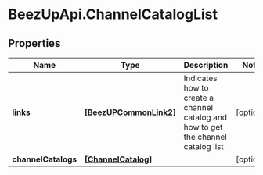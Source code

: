 # BeezUpApi.ChannelCatalogList

## Properties
Name | Type | Description | Notes
------------ | ------------- | ------------- | -------------
**links** | [**[BeezUPCommonLink2]**](BeezUPCommonLink2.md) | Indicates how to create a channel catalog and how to get the channel catalog list | [optional] 
**channelCatalogs** | [**[ChannelCatalog]**](ChannelCatalog.md) |  | [optional] 


